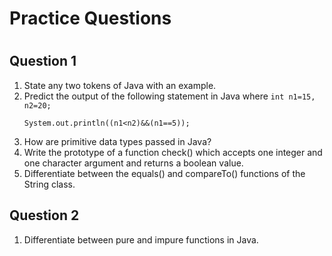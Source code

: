 # Practice Questions
#
## Question 1
1. State any two tokens of Java with an example. 
2. Predict the output of the following statement in Java where `int n1=15, n2=20;`
   ```
   System.out.println((n1<n2)&&(n1==5));
   ```
3. How are primitive data types passed in Java?
4. Write the prototype of a function check() which accepts one integer and one character argument and returns a boolean value.
5. Differentiate between the equals() and compareTo() functions of the String class.

## Question 2
1. Differentiate between pure and impure functions in Java.
